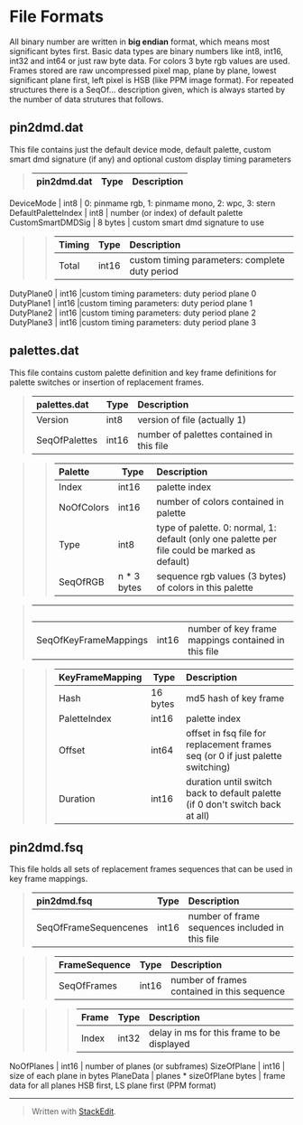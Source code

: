 # File Formats
All binary number are written in **big endian** format, which means most significant bytes first. Basic data types are binary numbers like int8, int16, int32 and int64 or just raw byte data.
For colors 3 byte rgb values are used. Frames stored are raw uncompressed pixel map, plane by plane, lowest significant plane first, left pixel is HSB (like PPM image format).
For repeated structures there is a SeqOf... description given, which is always started by the number of data strutures that follows.

## pin2dmd.dat

This file contains just the default device mode, default palette, custom smart dmd signature (if any) and optional custom display timing parameters

> pin2dmd.dat | Type | Description
>  :----- | --- | :-----------
 DeviceMode | int8 | 0: pinmame rgb, 1: pinmame mono, 2: wpc, 3: stern
 DefaultPaletteIndex | int8 | number (or index) of default palette
 CustomSmartDMDSig | 8 bytes | custom smart dmd signature to use

> > Timing | Type | Description
> >  :----- | --- | :-----------
> >  Total | int16  |custom timing parameters: complete duty period
DutyPlane0 | int16  |custom timing parameters: duty period plane 0
DutyPlane1 | int16  |custom timing parameters: duty period plane 1
DutyPlane2 | int16  |custom timing parameters: duty period plane 2
DutyPlane3 | int16  |custom timing parameters: duty period plane 3
 

## palettes.dat
This file contains custom palette definition and key frame definitions for palette switches or insertion of replacement frames.

> palettes.dat | Type | Description
>  :----- | --- | :-----------
> Version | int8 | version of file (actually 1)
> SeqOfPalettes | int16 | number of palettes contained in this file

> > Palette | Type | Description
> >  :----- | --- | :-----------
> > Index | int16 | palette index
> > NoOfColors | int16 | number of colors contained in palette
> > Type | int8 | type of palette. 0: normal, 1: default (only one palette per file could be marked as default)
> > SeqOfRGB | n * 3 bytes | sequence rgb values (3 bytes) of colors in this palette

> &nbsp; | &nbsp; | &nbsp; 
>  :----- | --- | :-----------
> SeqOfKeyFrameMappings |  int16 | number of key frame mappings contained in this file

> > KeyFrameMapping | Type | Description
> >  :----- | --- | :-----------
> > Hash | 16 bytes | md5 hash of key frame
> > PaletteIndex | int16 | palette index
> > Offset | int64 | offset in fsq file for replacement frames seq (or 0 if just palette switching)
> > Duration | int16 | duration until switch back to default palette (if 0 don't switch back at all)

## pin2dmd.fsq
This file holds all sets of replacement frames sequences that can be used in key frame mappings.

> pin2dmd.fsq | Type | Description
> :----- | --- | :-----------
> SeqOfFrameSequencenes | int16 | number of frame sequences included in this file

> > FrameSequence | Type | Description
> > :----- | --- | :-----------
> > SeqOfFrames | int16 | number of frames contained in this sequence

> > > Frame | Type | Description
> > > :----- | --- | :-----------
> > > Index | int32 | delay in ms for this frame to be displayed
NoOfPlanes | int16 | number of planes (or subframes)
SizeOfPlane | int16 | size of each plane in bytes
PlaneData | planes * sizeOfPlane bytes | frame data for all planes HSB first, LS plane first (PPM format)

--- 

> Written with [StackEdit](https://stackedit.io/).